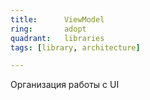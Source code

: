 ```yaml
---
title:      ViewModel
ring:       adopt
quadrant:   libraries
tags: [library, architecture]

---
```


Организация работы с UI
